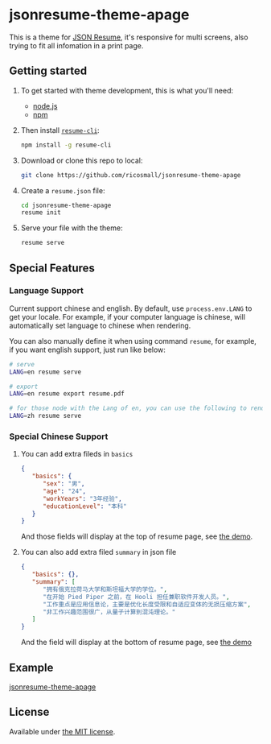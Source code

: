 # jsonresume-theme-apage

This is a theme for [JSON Resume](http://jsonresume.org/), it's responsive for multi screens, also trying to fit all infomation in a print page.

## Getting started

1. To get started with theme development, this is what you'll need:

   - [node.js](http://howtonode.org/how-to-install-nodejs)
   - [npm](http://howtonode.org/introduction-to-npm)

2. Then install [`resume-cli`](https://github.com/jsonresume/resume-cli):

   ```sh
   npm install -g resume-cli
   ```

3. Download or clone this repo to local:

   ```sh
   git clone https://github.com/ricosmall/jsonresume-theme-apage
   ```

4. Create a `resume.json` file:

   ```sh
   cd jsonresume-theme-apage
   resume init
   ```

5. Serve your file with the theme:

   ```sh
   resume serve
   ```

## Special Features

### Language Support

Current support chinese and english. By default, use `process.env.LANG` to get your locale. For example, if your computer language is chinese, will automatically set language to chinese when rendering.

You can also manually define it when using command `resume`, for example, if you want english support, just run like below:

```sh
# serve
LANG=en resume serve

# export
LANG=en resume export resume.pdf

# for those node with the Lang of en, you can use the following to render chinese resume
LANG=zh resume serve
```

### Special Chinese Support

1. You can add extra fileds in `basics`

   ```json
   {
      "basics": {
         "sex": "男",
         "age": "24",
         "workYears": "3年经验",
         "educationLevel": "本科"
      }
   }
   ```

   And those fields will display at the top of resume page, see [the demo](https://ricosmall.github.io/jsonresume-theme-apage/chinese.html).

2. You can also add extra filed `summary` in json file

   ```json
   {
      "basics": {},
      "summary": [
         "拥有俄克拉荷马大学和斯坦福大学的学位。",
         "在开始 Pied Piper 之前，在 Hooli 担任兼职软件开发人员。",
         "工作重点是应用信息论，主要是优化长度受限和自适应变体的无损压缩方案",
         "非工作兴趣范围很广，从量子计算到混沌理论。"
      ]
   }
   ```

   And the field will display at the bottom of resume page, see [the demo](https://ricosmall.github.io/jsonresume-theme-apage/chinese.html)

## Example

[jsonresume-theme-apage](https://ricosmall.github.io/jsonresume-theme-apage/)

## License

Available under [the MIT license](http://mths.be/mit).

